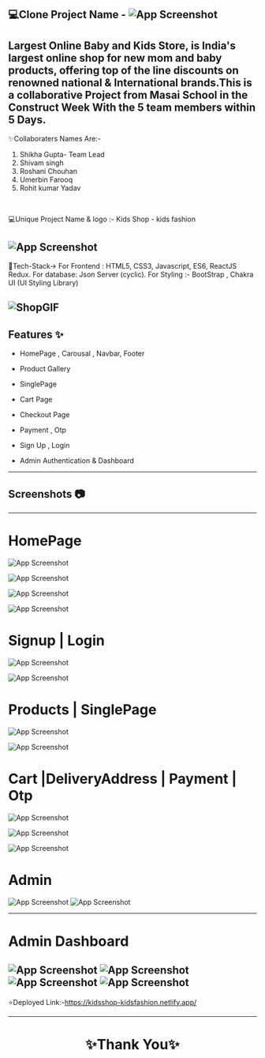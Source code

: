  💻Clone Project Name -  ![App Screenshot](https://cdn.fcglcdn.com/brainbees/images/n/fc_logo.png)
---

Largest Online Baby and Kids Store, is India's largest online shop for new mom and baby products, offering top of the line discounts on renowned national & International brands.This is a collaborative Project from Masai School in the Construct Week With the 5 team members within 5 Days.
---
✨Collaboraters Names Are:-

1. Shikha Gupta- Team Lead
2. Shivam singh
3. Roshani Chouhan
4. Umerbin Farooq
5. Rohit kumar Yadav 
<br>

💻Unique Project Name & logo :- Kids Shop - kids fashion

![App Screenshot](https://imgur.com/khv5qxh.png)
---
 💫Tech-Stack->
For Frontend : HTML5, CSS3, Javascript, ES6, ReactJS Redux.
For database: Json Server (cyclic). 
For Styling :- BootStrap , Chakra UI (UI Styling Library)

![ShopGIF](https://user-images.githubusercontent.com/107506646/212536696-9a20e11e-85cb-44f8-bd54-6541856b8348.gif)
---
## Features ✨

- HomePage , Carousal  , Navbar, Footer

- Product Gallery

- SinglePage

- Cart Page

- Checkout Page

- Payment , Otp

- Sign Up , Login 

- Admin Authentication & Dashboard

---
## Screenshots 📷
---

# HomePage

![App Screenshot](https://imgur.com/pjrdhvR.png)

![App Screenshot](https://imgur.com/9d22u42.png)

![App Screenshot](https://imgur.com/TzZWQBQ.png)

![App Screenshot](https://imgur.com/ibk7Q8F.png)

# Signup | Login

![App Screenshot](https://imgur.com/FYP7rOF.png)

![App Screenshot](https://imgur.com/U1EPdZM.png)

# Products | SinglePage

![App Screenshot](https://imgur.com/VNE9NoY.png)

![App Screenshot](https://imgur.com/6BKzfse.png)

# Cart |DeliveryAddress | Payment | Otp

![App Screenshot](https://imgur.com/rn7sVKj.png)

![App Screenshot](https://imgur.com/kKFMF5R.png)

![App Screenshot](https://imgur.com/irRkhgh.png)

# Admin 

![App Screenshot](https://imgur.com/KioSyP8.png)
![App Screenshot](https://imgur.com/0U74soW.png)

---
# Admin Dashboard
![App Screenshot](https://imgur.com/gAX33KJ.png)
![App Screenshot](https://imgur.com/FrdZlzX.png)
![App Screenshot](https://imgur.com/yOR2Rb0.png)
![App Screenshot](https://imgur.com/y7yi0uE.png)
---
⭐Deployed Link:-https://kidsshop-kidsfashion.netlify.app/

----
<h1 align="center">✨Thank You✨</h1>
